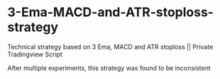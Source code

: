 # 3-Ema-MACD-and-ATR-stoploss-strategy
Technical strategy based on 3 Ema, MACD and ATR stoploss || Private Tradingview Script

After multiple experiments, this strategy was found to be inconsistent
